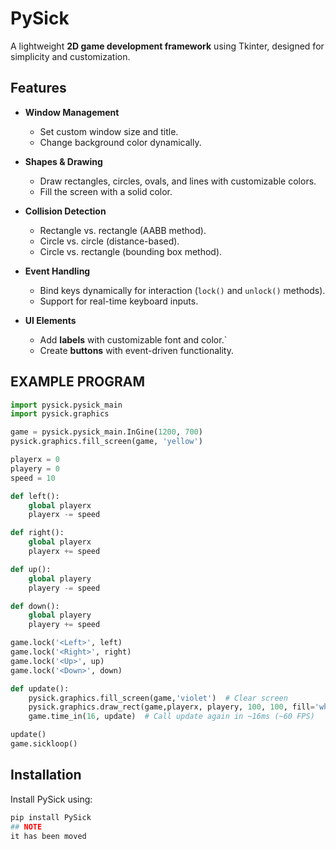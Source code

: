 # PySick 
A lightweight **2D game development framework** using Tkinter, designed for simplicity and customization.

## Features 
- **Window Management**
  - Set custom window size and title.
  - Change background color dynamically.

- **Shapes & Drawing**
  - Draw rectangles, circles, ovals, and lines with customizable colors.
  - Fill the screen with a solid color.

- **Collision Detection**
  - Rectangle vs. rectangle (AABB method).
  - Circle vs. circle (distance-based).
  - Circle vs. rectangle (bounding box method).

- **Event Handling**
  - Bind keys dynamically for interaction (`lock()` and `unlock()` methods).
  - Support for real-time keyboard inputs.

- **UI Elements**
  - Add **labels** with customizable font and color.`
  - Create **buttons** with event-driven functionality.

## EXAMPLE PROGRAM
```python 
import pysick.pysick_main
import pysick.graphics

game = pysick.pysick_main.InGine(1200, 700)
pysick.graphics.fill_screen(game, 'yellow')

playerx = 0
playery = 0
speed = 10

def left():
    global playerx
    playerx -= speed

def right():
    global playerx
    playerx += speed

def up():
    global playery
    playery -= speed

def down():
    global playery
    playery += speed

game.lock('<Left>', left)
game.lock('<Right>', right)
game.lock('<Up>', up)
game.lock('<Down>', down)

def update():
    pysick.graphics.fill_screen(game,'violet')  # Clear screen
    pysick.graphics.draw_rect(game,playerx, playery, 100, 100, fill='white')  # Correct rect drawing
    game.time_in(16, update)  # Call update again in ~16ms (~60 FPS)

update()
game.sickloop()
```
## Installation 
Install PySick using:
```bash
pip install PySick
## NOTE
it has been moved